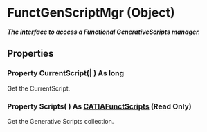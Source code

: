 # FunctGenScriptMgr (Object)

**_The interface to access a Functional GenerativeScripts manager._**

## Properties

### Property **CurrentScript**(| ) As long

   Get the CurrentScript.  
### Property **Scripts**( ) As [CATIAFunctScripts](../CATFunctSystemItf/interface_FunctScripts_31940.md) (Read Only)

   Get the Generative Scripts collection.